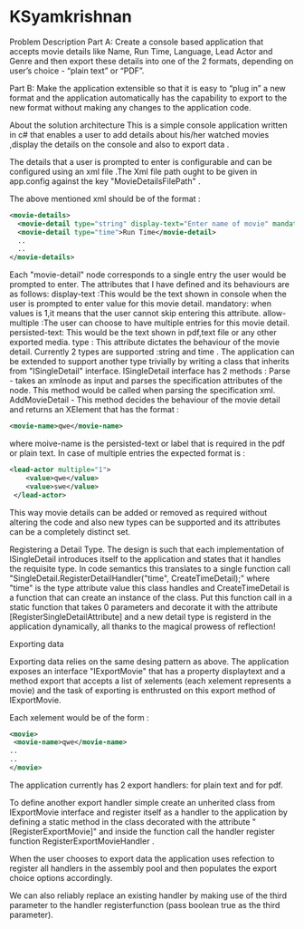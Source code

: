 # KSyamkrishnan

Problem Description
Part A: 
Create a console based application that accepts movie details like Name, Run Time, Language, Lead Actor and Genre and then export these details into one of the 2 formats, depending on user’s choice - “plain text” or “PDF”.

Part B: 
Make the application extensible so that it is easy to “plug in” a new format and the application automatically has the capability to export to the new format without making any changes to the application code.

About the solution architecture
This is a simple console application written in c# that enables a user to add details about his/her watched movies ,display the details on the console and also to export data .

The details that a user is prompted to enter is configurable and can be configured using an xml file .The Xml file path ought to be given in app.config against the key "MovieDetailsFilePath" .

The above mentioned xml should be of the format :

```xml
<movie-details>
  <movie-detail type="string" display-text="Enter name of movie" mandatory="1" allow-multiple="0" persisted-text="Movie name">Name</movie-detail>
  <movie-detail type="time">Run Time</movie-detail>
  ..
  ..
</movie-details>
```

Each "movie-detail" node corresponds to a single entry the user would be prompted to enter. The attributes that I have defined and its behaviours are as follows:
display-text :This would be the text shown in console when the user is prompted to enter value for this movie detail.
mandatory: when values is 1,it means that the user cannot skip entering this attribute.
allow-multiple :The user can choose to have multiple entries for this movie detail.
persisted-text: This would be the text shown in pdf,text file or any other exported media.
type : This attribute dictates the behaviour of the movie detail. Currently 2 types are supported :string and time .
The application can be extended to support another type trivially by writing a class that inherits from "ISingleDetail" interface.
ISingleDetail interface has 2 methods :
Parse - takes an xmlnode as input and parses the specification attributes of the node. This method would be called when parsing the specification xml.
AddMovieDetail - This method decides the behaviour of the movie detail and returns an XElement that has the format :

```xml
<movie-name>qwe</movie-name>
```
where moive-name is the persisted-text or label that is required in the pdf or plain text.
In case of multiple entries  the expected format is :
```xml
<lead-actor multiple="1">
    <value>qwe</value>
    <value>swe</value>
 </lead-actor>
 ```
 
 This way movie details can be added or removed as required without altering the code and also new types can be supported and its attributes can be a completely distinct set.
 
 Registering a Detail Type.
 The design is such that each implementation of ISingleDetail introduces itself to the application and states that it handles the requisite type.
 In code semantics this translates to a single function call "SingleDetail.RegisterDetailHandler("time", CreateTimeDetail);"
 where "time" is the type attribute value this class handles and CreateTimeDetail is a function that can create an instance of the class.
 Put this function call in a static function that takes 0 parameters and decorate it with the attribute [RegisterSingleDetailAttribute] and a new detail type is registerd in the application dynamically, all thanks to the magical prowess of reflection!
 
 Exporting data
 
 Exporting data relies on the same desing pattern as above. The application exposes an interface "IExportMovie" that has a property displaytext and a method export that accepts a list of xelements (each xelement represents a movie) and the task of exporting is enthrusted on this export method of IExportMovie.
 
 Each xelement would be of the form :
 ```xml
 <movie>
  <movie-name>qwe</movie-name>
..
..
</movie>
```

The application currently has 2 export handlers: for plain text and for pdf.

To define another export handler simple create an unherited class from IExportMovie interface and register itself as a handler to the application by defining a static method in the class decorated with the attribute "[RegisterExportMovie]"  and inside the function call the handler register function  RegisterExportMovieHandler .

When the user chooses to export data the application uses refection to register all handlers in the assembly pool and then populates the export choice options accordingly.

We can also reliably replace an existing handler  by making use of the third parameter to the handler registerfunction (pass boolean true as the third parameter).



 
 
 
 
 
 



